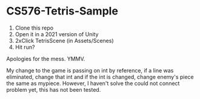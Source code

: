 # CS576-Tetris-Sample

1. Clone this repo
2. Open it in a 2021 version of Unity
3. 2xClick TetrisScene (in Assets/Scenes)
4. Hit run?


Apologies for the mess. YMMV.

My change to the game is passing on int by reference, if a line was eliminated, change that int and if the int is changed, change enemy's piece the same as mypiece.
However, I haven't solve the could not connect problem yet, this has not been tested.
